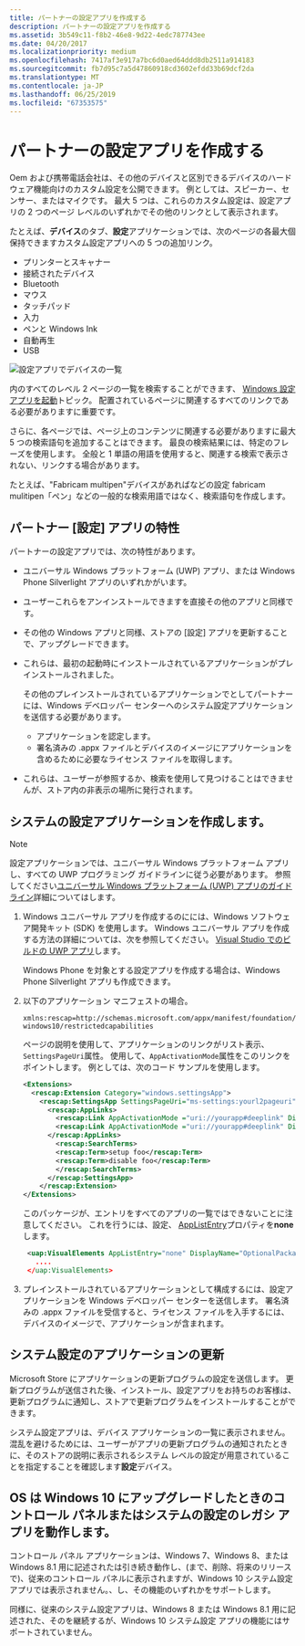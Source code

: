 ```yaml
---
title: パートナーの設定アプリを作成する
description: パートナーの設定アプリを作成する
ms.assetid: 3b549c11-f8b2-46e8-9d22-4edc787743ee
ms.date: 04/20/2017
ms.localizationpriority: medium
ms.openlocfilehash: 7417af3e917a7bc6d0aed64ddd8db2511a914183
ms.sourcegitcommit: fb7d95c7a5d47860918cd3602efdd33b69dcf2da
ms.translationtype: MT
ms.contentlocale: ja-JP
ms.lasthandoff: 06/25/2019
ms.locfileid: "67353575"
---
```

# <a name="create-a-partner-settings-app"></a>パートナーの設定アプリを作成する

Oem および携帯電話会社は、その他のデバイスと区別できるデバイスのハードウェア機能向けのカスタム設定を公開できます。 例としては、スピーカー、センサー、またはマイクです。 最大 5 つは、これらのカスタム設定は、設定アプリの 2 つのページ レベルのいずれかでその他のリンクとして表示されます。  

たとえば、**デバイス**のタブ、**設定**アプリケーションでは、次のページの各最大個保持できますカスタム設定アプリへの 5 つの追加リンク。

* プリンターとスキャナー
* 接続されたデバイス
* Bluetooth
* マウス
* タッチパッド
* 入力
* ペンと Windows Ink
* 自動再生
* USB

![設定アプリでデバイスの一覧](images/devices-list-in-settings.png)

内のすべてのレベル 2 ページの一覧を検索することができます、 [Windows 設定アプリを起動](https://docs.microsoft.com/windows/uwp/launch-resume/launch-settings-app)トピック。 配置されているページに関連するすべてのリンクである必要がありますに重要です。

さらに、各ページでは、ページ上のコンテンツに関連する必要がありますに最大 5 つの検索語句を追加することはできます。 最良の検索結果には、特定のフレーズを使用します。 全般と 1 単語の用語を使用すると、関連する検索で表示されない、リンクする場合があります。  

たとえば、"Fabricam multipen"デバイスがあればなどの設定 fabricam mulitipen「ペン」などの一般的な検索用語ではなく、検索語句を作成します。

## <a name="characteristics-of-partner-settings-app"></a>パートナー [設定] アプリの特性

パートナーの設定アプリでは、次の特性があります。

* ユニバーサル Windows プラットフォーム (UWP) アプリ、または Windows Phone Silverlight アプリのいずれかがいます。

* ユーザーこれらをアンインストールできますを直接その他のアプリと同様です。

* その他の Windows アプリと同様、ストアの [設定] アプリを更新することで、アップグレードできます。

* これらは、最初の起動時にインストールされているアプリケーションがプレインストールされました。

    その他のプレインストールされているアプリケーションでとしてパートナーには、Windows デベロッパー センターへのシステム設定アプリケーションを送信する必要があります。
  * アプリケーションを認定します。
  * 署名済みの .appx ファイルとデバイスのイメージにアプリケーションを含めるために必要なライセンス ファイルを取得します。

* これらは、ユーザーが参照するか、検索を使用して見つけることはできませんが、ストア内の非表示の場所に発行されます。

## <a name="creating-system-settings-applications"></a>システムの設定アプリケーションを作成します。

> [!NOTE]
> 設定アプリケーションでは、ユニバーサル Windows プラットフォーム アプリし、すべての UWP プログラミング ガイドラインに従う必要があります。 参照してください[ユニバーサル Windows プラットフォーム (UWP) アプリのガイドライン](https://developer.microsoft.com/windows/apps/design)詳細についてはします。

1. Windows ユニバーサル アプリを作成するのにには、Windows ソフトウェア開発キット (SDK) を使用します。 Windows ユニバーサル アプリを作成する方法の詳細については、次を参照してください。 [Visual Studio でのビルドの UWP アプリ](https://docs.microsoft.com/windows/uwp/get-started/create-uwp-apps)します。

    Windows Phone を対象とする設定アプリを作成する場合は、Windows Phone Silverlight アプリも作成できます。

2. 以下のアプリケーション マニフェストの場合。

    `xmlns:rescap=http://schemas.microsoft.com/appx/manifest/foundation/windows10/restrictedcapabilities`
  
    ページの説明を使用して、アプリケーションのリンクがリスト表示、`SettingsPageUri`属性。 使用して、`AppActivationMode`属性をこのリンクをポイントします。 例としては、次のコード サンプルを使用します。

    ```xml
    <Extensions>
      <rescap:Extension Category="windows.settingsApp">
        <rescap:SettingsApp SettingsPageUri="ms-settings:yourl2pageuri">
          <rescap:AppLinks>
            <rescap:Link AppActivationMode ="uri://yourapp#deeplink" DisplayName="Link 1 Title" />
            <rescap:Link AppActivationMode ="uri://yourapp#deeplink" DisplayName="Link 2 Title" />
          </rescap:AppLinks>
            <rescap:SearchTerms>
            <rescap:Term>setup foo</rescap:Term>
            <rescap:Term>disable foo</rescap:Term>
            </rescap:SearchTerms>
          </rescap:SettingsApp>
        </rescap:Extension>
    </Extensions>
    ```

   このパッケージが、エントリをすべてのアプリの一覧ではできないことに注意してください。 これを行うには、設定、 [AppListEntry](https://docs.microsoft.com/uwp/api/windows.applicationmodel.core.applistentry)プロパティを**none**します。

    ```xml
     <uap:VisualElements AppListEntry="none" DisplayName="OptionalPackage"
       ....
     </uap:VisualElements>
    ```

3. プレインストールされているアプリケーションとして構成するには、設定アプリケーションを Windows デベロッパー センターを送信します。 署名済みの .appx ファイルを受信すると、ライセンス ファイルを入手するには、デバイスのイメージで、アプリケーションが含まれます。

## <a name="updating-system-settings-applications"></a>システム設定のアプリケーションの更新

Microsoft Store にアプリケーションの更新プログラムの設定を送信します。 更新プログラムが送信された後、インストール、設定アプリをお持ちのお客様は、更新プログラムに通知し、ストアで更新プログラムをインストールすることができます。

システム設定アプリは、デバイス アプリケーションの一覧に表示されません。 混乱を避けるためには、ユーザーがアプリの更新プログラムの通知されたときに、そのストアの説明に表示されるシステム レベルの設定が用意されていることを指定することを確認します**設定**デバイス。

## <a name="what-happens-to-legacy-control-panel-or-system-settings-apps-when-the-os-upgrades-to-windows-10"></a>OS は Windows 10 にアップグレードしたときのコントロール パネルまたはシステムの設定のレガシ アプリを動作します。

コントロール パネル アプリケーションは、Windows 7、Windows 8、または Windows 8.1 用に記述されたは引き続き動作し、(まで、削除、将来のリリースで)、従来のコントロール パネルに表示されますが、Windows 10 システム設定アプリでは表示されません。、し、その機能のいずれかをサポートします。

同様に、従来のシステム設定アプリは、Windows 8 または Windows 8.1 用に記述された、そのを継続するが、Windows 10 システム設定 アプリの機能にはサポートされていません。
